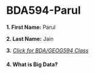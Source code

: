# BDA594-Parul

**1. First Name:** Parul

**2. Last Name:** Jain

**3.** *[Click for BDA/GEOG594 Class]()*

#### 4. What is Big Data?

